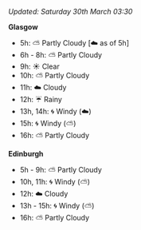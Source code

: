 *Updated: Saturday 30th March 03:30*

**Glasgow**

* 5h: :partly_sunny: Partly Cloudy [:cloud: as of 5h]
* 6h - 8h: :partly_sunny: Partly Cloudy
* 9h: :sunny: Clear
* 10h: :partly_sunny: Partly Cloudy
* 11h: :cloud: Cloudy
* 12h: :umbrella: Rainy
* 13h, 14h: :cyclone: Windy (:cloud:)
* 15h: :cyclone: Windy (:partly_sunny:)
* 16h: :partly_sunny: Partly Cloudy

**Edinburgh**

* 5h - 9h: :partly_sunny: Partly Cloudy
* 10h, 11h: :cyclone: Windy (:partly_sunny:)
* 12h: :cloud: Cloudy
* 13h - 15h: :cyclone: Windy (:partly_sunny:)
* 16h: :partly_sunny: Partly Cloudy
